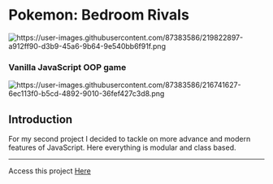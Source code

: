 <h1><name>Pokemon: Bedroom Rivals</name></h1>

![<logo>https://user-images.githubusercontent.com/87383586/219822897-a912ff90-d3b9-45a6-9b64-9e540bb6f91f.png</logo>](https://user-images.githubusercontent.com/87383586/219822897-a912ff90-d3b9-45a6-9b64-9e540bb6f91f.png)

<h3> Vanilla JavaScript OOP game </h2>

![<image>https://user-images.githubusercontent.com/87383586/216741627-6ec113f0-b5cd-4892-9010-36fef427c3d8.png</image>](https://user-images.githubusercontent.com/87383586/216741627-6ec113f0-b5cd-4892-9010-36fef427c3d8.png)

<h2> Introduction </h2>
<p><description>For my second project I decided to tackle on more advance and modern features of JavaScript. Here everything is modular and class based.</description></p>

<hr>
Access this project <a href="https://magnificent-pudding-b339db.netlify.app" target="_blank">Here</a>
